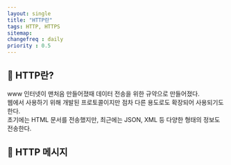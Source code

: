 ```yaml
---
layout: single
title: "HTTP란"
tags: HTTP, HTTPS
sitemap:
changefreq : daily
priority : 0.5
---
```


## 📘 HTTP란?
www 인터넷이 맨처음 만들어졌때 데이터 전송을 위한 규약으로 만들어졌다.   
웹에서 사용하기 위해 개발된 프로토콜이지만 점차 다른 용도로도 확장되어 사용되기도 한다.  
초기에는 HTML 문서를 전송했지만, 최근에는 JSON, XML 등 다양한 형태의 정보도 전송한다.


## 📘 HTTP 메시지


